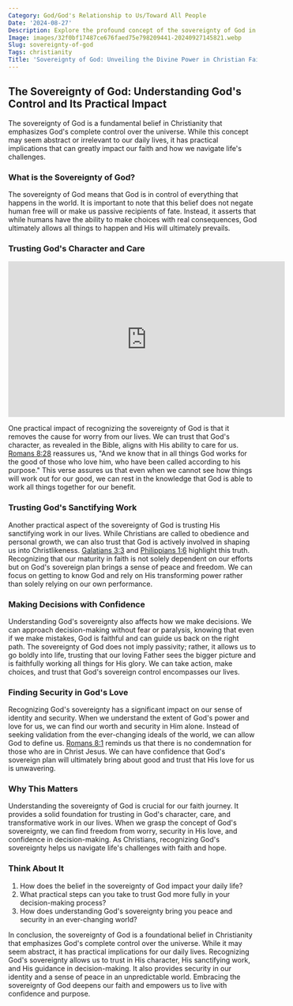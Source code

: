 ```yaml
---
Category: God/God's Relationship to Us/Toward All People
Date: '2024-08-27'
Description: Explore the profound concept of the sovereignty of God in this enlightening article, delving into how divine power and control shape our understanding of faith and existence.
Image: images/32f0bf17487ce676faed75e798209441-20240927145821.webp
Slug: sovereignty-of-god
Tags: christianity
Title: 'Sovereignty of God: Unveiling the Divine Power in Christian Faith'
---
```


## The Sovereignty of God: Understanding God's Control and Its Practical Impact

The sovereignty of God is a fundamental belief in Christianity that emphasizes God's complete control over the universe. While this concept may seem abstract or irrelevant to our daily lives, it has practical implications that can greatly impact our faith and how we navigate life's challenges.

### What is the Sovereignty of God?

The sovereignty of God means that God is in control of everything that happens in the world. It is important to note that this belief does not negate human free will or make us passive recipients of fate. Instead, it asserts that while humans have the ability to make choices with real consequences, God ultimately allows all things to happen and His will ultimately prevails.

### Trusting God's Character and Care


<iframe width="560" height="315" src="https://www.youtube.com/embed/u6OVV3jO8R4" frameborder="0" allow="autoplay; encrypted-media" allowfullscreen></iframe>


One practical impact of recognizing the sovereignty of God is that it removes the cause for worry from our lives. We can trust that God's character, as revealed in the Bible, aligns with His ability to care for us. [Romans 8:28](https://www.bibleref.com/Romans/8/Romans-8-28.html) reassures us, "And we know that in all things God works for the good of those who love him, who have been called according to his purpose." This verse assures us that even when we cannot see how things will work out for our good, we can rest in the knowledge that God is able to work all things together for our benefit.

### Trusting God's Sanctifying Work

Another practical aspect of the sovereignty of God is trusting His sanctifying work in our lives. While Christians are called to obedience and personal growth, we can also trust that God is actively involved in shaping us into Christlikeness. [Galatians 3:3](https://www.bibleref.com/Galatians/3/Galatians-3-3.html) and [Philippians 1:6](https://www.bibleref.com/Philippians/1/Philippians-1-6.html) highlight this truth. Recognizing that our maturity in faith is not solely dependent on our efforts but on God's sovereign plan brings a sense of peace and freedom. We can focus on getting to know God and rely on His transforming power rather than solely relying on our own performance.

### Making Decisions with Confidence

Understanding God's sovereignty also affects how we make decisions. We can approach decision-making without fear or paralysis, knowing that even if we make mistakes, God is faithful and can guide us back on the right path. The sovereignty of God does not imply passivity; rather, it allows us to go boldly into life, trusting that our loving Father sees the bigger picture and is faithfully working all things for His glory. We can take action, make choices, and trust that God's sovereign control encompasses our lives.

### Finding Security in God's Love

Recognizing God's sovereignty has a significant impact on our sense of identity and security. When we understand the extent of God's power and love for us, we can find our worth and security in Him alone. Instead of seeking validation from the ever-changing ideals of the world, we can allow God to define us. [Romans 8:1](https://www.bibleref.com/Romans/8/Romans-8-1.html) reminds us that there is no condemnation for those who are in Christ Jesus. We can have confidence that God's sovereign plan will ultimately bring about good and trust that His love for us is unwavering.

### Why This Matters

Understanding the sovereignty of God is crucial for our faith journey. It provides a solid foundation for trusting in God's character, care, and transformative work in our lives. When we grasp the concept of God's sovereignty, we can find freedom from worry, security in His love, and confidence in decision-making. As Christians, recognizing God's sovereignty helps us navigate life's challenges with faith and hope.

### Think About It

1. How does the belief in the sovereignty of God impact your daily life?
2. What practical steps can you take to trust God more fully in your decision-making process?
3. How does understanding God's sovereignty bring you peace and security in an ever-changing world?

In conclusion, the sovereignty of God is a foundational belief in Christianity that emphasizes God's complete control over the universe. While it may seem abstract, it has practical implications for our daily lives. Recognizing God's sovereignty allows us to trust in His character, His sanctifying work, and His guidance in decision-making. It also provides security in our identity and a sense of peace in an unpredictable world. Embracing the sovereignty of God deepens our faith and empowers us to live with confidence and purpose.